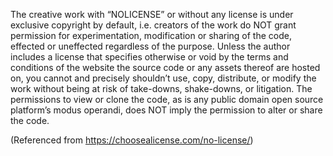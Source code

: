 The creative work with “NOLICENSE” or without any license is under exclusive copyright by default, i.e. creators of the work do NOT grant permission for experimentation, modification or sharing of the code, effected or uneffected regardless of the purpose. Unless the author includes a license that specifies otherwise or void by the terms and conditions of the website the source code or any assets thereof are hosted on, you cannot and precisely shouldn’t use, copy, distribute, or modify the work without being at risk of take-downs, shake-downs, or litigation. The permissions to view or clone the code, as is any public domain open source platform’s modus operandi, does NOT imply the permission to alter or share the code.

(Referenced from https://choosealicense.com/no-license/)
